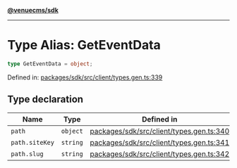[**@venuecms/sdk**](../Index.md)

***

# Type Alias: GetEventData

```ts
type GetEventData = object;
```

Defined in: [packages/sdk/src/client/types.gen.ts:339](https://github.com/venuecms/sdk/blob/9df621babf2d64de41bd45733e16986e94017e8a/packages/sdk/src/client/types.gen.ts#L339)

## Type declaration

| Name | Type | Defined in |
| ------ | ------ | ------ |
| <a id="path"></a> `path` | `object` | [packages/sdk/src/client/types.gen.ts:340](https://github.com/venuecms/sdk/blob/9df621babf2d64de41bd45733e16986e94017e8a/packages/sdk/src/client/types.gen.ts#L340) |
| `path.siteKey` | `string` | [packages/sdk/src/client/types.gen.ts:341](https://github.com/venuecms/sdk/blob/9df621babf2d64de41bd45733e16986e94017e8a/packages/sdk/src/client/types.gen.ts#L341) |
| `path.slug` | `string` | [packages/sdk/src/client/types.gen.ts:342](https://github.com/venuecms/sdk/blob/9df621babf2d64de41bd45733e16986e94017e8a/packages/sdk/src/client/types.gen.ts#L342) |
